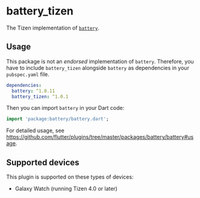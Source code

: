 # battery_tizen

The Tizen implementation of [`battery`](https://github.com/flutter/plugins/tree/master/packages/battery).

## Usage

This package is not an _endorsed_ implementation of `battery`. Therefore, you have to include `battery_tizen` alongside `battery` as dependencies in your `pubspec.yaml` file.

```yaml
dependencies:
  battery: ^1.0.11
  battery_tizen: ^1.0.1
```

Then you can import `battery` in your Dart code:

```dart
import 'package:battery/battery.dart';
```

For detailed usage, see https://github.com/flutter/plugins/tree/master/packages/battery/battery#usage.

## Supported devices

This plugin is supported on these types of devices:

- Galaxy Watch (running Tizen 4.0 or later)
